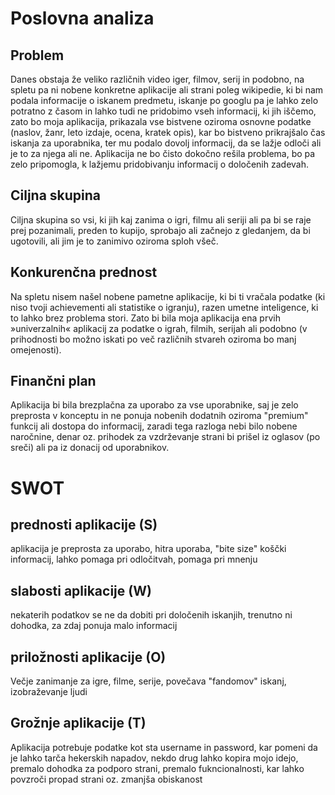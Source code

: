 # Poslovna analiza

## Problem
Danes obstaja že veliko različnih video iger, filmov, serij in podobno, na spletu pa ni nobene konkretne aplikacije ali strani poleg wikipedie, ki bi nam podala informacije o iskanem predmetu, iskanje po googlu pa je lahko zelo potratno z časom in lahko tudi ne pridobimo vseh informacij, ki jih iščemo, zato bo moja aplikacija, prikazala vse bistvene oziroma osnovne podatke (naslov, žanr, leto izdaje, ocena, kratek opis), kar bo bistveno prikrajšalo čas iskanja za uporabnika, ter mu podalo dovolj informacij, da se lažje odloči ali je to za njega ali ne. Aplikacija ne bo čisto dokočno rešila problema, bo pa zelo pripomogla, k lažjemu pridobivanju informacij o določenih zadevah.

## Ciljna skupina
Ciljna skupina so vsi, ki jih kaj zanima o igri, filmu ali seriji ali pa bi se raje prej pozanimali, preden to kupijo, sprobajo ali začnejo z gledanjem, da bi ugotovili, ali jim je to zanimivo oziroma sploh všeč.

## Konkurenčna prednost
Na spletu nisem našel nobene pametne aplikacije, ki bi ti vračala podatke (ki niso tvoji achievementi ali statistike o igranju), razen umetne inteligence, ki to lahko brez problema stori. Zato bi bila moja aplikacija ena prvih »univerzalnih« aplikacij za podatke o igrah, filmih, serijah ali podobno (v prihodnosti bo možno iskati po več različnih stvareh oziroma bo manj omejenosti).

## Finančni plan
Aplikacija bi bila brezplačna za uporabo za vse uporabnike, saj je zelo preprosta v konceptu in ne ponuja nobenih dodatnih oziroma "premium" funkcij ali dostopa do informacij, zaradi tega razloga nebi bilo nobene naročnine, denar oz. prihodek za vzdrževanje strani bi prišel iz oglasov (po sreči) ali pa iz donacij od uporabnikov.

# SWOT

## prednosti aplikacije (S)
aplikacija je preprosta za uporabo, hitra uporaba, "bite size" koščki informacij, lahko pomaga pri odločitvah, pomaga pri mnenju

## slabosti aplikacije (W)
nekaterih podatkov se ne da dobiti pri določenih iskanjih, trenutno ni dohodka, za zdaj ponuja malo informacij

## priložnosti aplikacije (O)
Večje zanimanje za igre, filme, serije, povečava "fandomov" iskanj, izobraževanje ljudi

## Grožnje aplikacije (T)
Aplikacija potrebuje podatke kot sta username in password, kar pomeni da je lahko tarča hekerskih napadov, nekdo drug lahko kopira mojo idejo, premalo dohodka za podporo strani, premalo fukncionalnosti, kar lahko povzroči propad strani oz. zmanjša obiskanost
